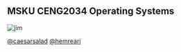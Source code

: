 ## MSKU CENG2034 Operating Systems
![jim](https://media.giphy.com/media/11M1k4fIwVqPF6/giphy.gif)

[@caesarsalad](https://github.com/caesarsalad)
[@hemreari](https://github.com/hemreari)
